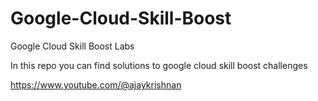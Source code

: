 # Google-Cloud-Skill-Boost

Google Cloud Skill Boost Labs

In this repo you can find solutions to google cloud skill boost challenges

https://www.youtube.com/@ajaykrishnan
